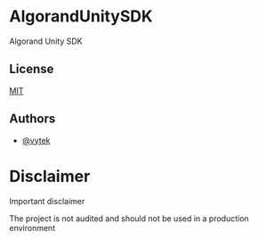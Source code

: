 # AlgorandUnitySDK
 Algorand Unity SDK

## License

[MIT](https://choosealicense.com/licenses/mit/)

  
## Authors

- [@vytek](https://www.github.com/Vytek)

# Disclaimer
Important disclaimer

The project is not audited and should not be used in a production environment

  
